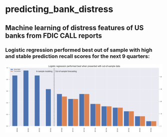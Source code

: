 # predicting_bank_distress
## Machine learning of distress features of US banks from FDIC CALL reports
### Logistic regression performed best out of sample with high and stable prediction recall scores for the next 9 quarters:
![](https://github.com/allaccountstaken/predicting_bank_distress/blob/master/images/Outofsample_recall.png)
